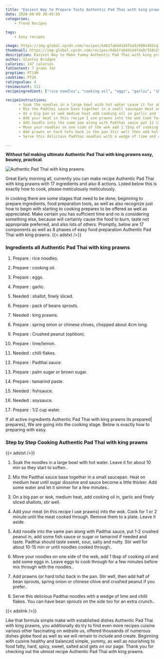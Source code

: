 ```yaml
---
title: "Easiest Way to Prepare Tasty Authentic Pad Thai with king prawns"
date: 2020-08-09 20:45:55
categories:
    - Trend Recipes
    
tags:
    - Easy recipes

image: https://img-global.cpcdn.com/recipes/64b1fabd41d4f4a9/680x482cq70/authentic-pad-thai-with-king-prawns-recipe-main-photo.jpg
thumbnail: https://img-global.cpcdn.com/recipes/64b1fabd41d4f4a9/350x250cq70/authentic-pad-thai-with-king-prawns-recipe-main-photo.jpg
description: Easiest Way to Make Yummy Authentic Pad Thai with king prawns with 17 ingredients and 8 stages of easy cooking.
author: Stanley Bridges
calories: 147 calories
fatContent: 7 grams fat
preptime: PT14M
cooktime: PT2H
ratingvalue: 4
reviewcount: 111
recipeingredient: ["rice noodles", "cooking oil", "eggs", "garlic", "shallot finely sliced", "pack of beans sprouts", "king prawns", "spring onion or chinese chives chopped about 4cm long", "Crushed peanut optition", "limelemon", "chilli flakes", "Padthai sauce", "palm sugar or brown sugar", "tamarind paste", "fishsauce", "soysauce", "12 cup water"]

recipeinstructions: 
      - Soak the noodles in a large bowl with hot water Leave it for about 10 min so they start to soften 
      - Mix the Padthai sauce base together in a small saucepan Heat on medium heat until sugar dissolve and sauce become a little thicker Add some water and let it simmer for a few minutes 
      - On a big pan or wok medium heat add cooking oil in garlic and finely sliced shallots stir well 
      - Add your meat in this recipe I use prawns into the wok Cook for 1 or 2 minute until the meat cooked through Remove them to a plate Leave it aside 
      - Add noodle into the same pan along with Padthai sauce put 12 crushed peanut in add some fish sauce or sugar or tamarind if needed and taste Padthai should taste sweet sour salty and nutty Stir well for about 1015 min or until noodles cooked through 
      - Move your noodles on one side of the wok add 1 tbsp of cooking oil and add some eggs in Leave eggs to cook through for a few minutes before mix through with the noodles 
      - Add prawns or hard tofu back in the pan Stir well then add half of bean sprouts spring onion or chinese chive and crushed peanut if you prefer 
      - Serve this delicious Padthai noodles with a wedge of lime and chilli flakes You can have bean sprouts on the side too for an extra crunch

---
```




**Without fail making ultimate Authentic Pad Thai with king prawns easy, bouncy, practical**. 


![Authentic Pad Thai with king prawns](https://img-global.cpcdn.com/recipes/64b1fabd41d4f4a9/680x482cq70/authentic-pad-thai-with-king-prawns-recipe-main-photo.jpg "Authentic Pad Thai with king prawns")




Great Early morning all, currently you can make recipe Authentic Pad Thai with king prawns with 17 ingredients and also 8 actions. Listed below this is exactly how to cook, please meticulously meticulously.

In cooking there are some stages that need to be done, beginning to prepare ingredients, food preparation tools, as well as also recognize just how to begin with starting to cooking prepares to be offered as well as appreciated. Make certain you has sufficient time and no is considering something else, because will certainly cause the food to burn, taste not appropriate preferred, and also lots of others. Promptly, below are 17 components as well as 8 phases of easy food preparation Authentic Pad Thai with king prawns.
{{< adstxt />}}

### Ingredients all Authentic Pad Thai with king prawns


1. Prepare  : rice noodles.

1. Prepare  : cooking oil.

1. Prepare  : eggs.

1. Prepare  : garlic.

1. Needed  : shallot, finely sliced.

1. Prepare  : pack of beans sprouts.

1. Needed  : king prawns.

1. Prepare  : spring onion or chinese chives, chopped about 4cm long.

1. Prepare  : Crushed peanut (optition).

1. Prepare  : lime/lemon.

1. Needed  : chilli flakes.

1. Prepare  : Padthai sauce.

1. Prepare  : palm sugar or brown sugar.

1. Prepare  : tamarind paste.

1. Needed  : fishsauce.

1. Needed  : soysauce.

1. Prepare  : 1/2 cup water.



If all active ingredients Authentic Pad Thai with king prawns its prepared| prepares}, We are going into the cooking stage. Below is exactly how to preparing with easy.

### Step by Step Cooking Authentic Pad Thai with king prawns

{{< adstxt />}}


1. Soak the noodles in a large bowl with hot water. Leave it for about 10 min so they start to soften..



1. Mix the Padthai sauce base together in a small saucepan. Heat on medium heat until sugar dissolve and sauce become a little thicker. Add some water and let it simmer for a few minutes..



1. On a big pan or wok, medium heat, add cooking oil in, garlic and finely sliced shallots, stir well.



1. Add your meat (in this recipe I use prawns) into the wok. Cook for 1 or 2 minute until the meat cooked through. Remove them to a plate. Leave it aside.



1. Add noodle into the same pan along with Padthai sauce, put 1-2 crushed peanut in, add some fish sauce or sugar or tamarind if needed and taste. Padthai should taste sweet, sour, salty and nutty. Stir well for about 10-15 min or until noodles cooked through..



1. Move your noodles on one side of the wok, add 1 tbsp of cooking oil and add some eggs in. Leave eggs to cook through for a few minutes before mix through with the noodles..



1. Add prawns (or hard tofu) back in the pan. Stir well, then add half of bean sprouts, spring onion or chinese chive and crushed peanut if you prefer..



1. Serve this delicious Padthai noodles with a wedge of lime and chilli flakes. You can have bean sprouts on the side too for an extra crunch..





{{< adslink />}}

Like that formula simple make with established dishes Authentic Pad Thai with king prawns, you additionally do try to find even more recipes cuisine various other fascinating on website us, offered thousands of numerous dishes globe food as well as we will remain to include and create. Beginning with cuisine healthy and balanced simple, yummy, as well as nourishing to food fatty, hard, spicy, sweet, salted acid gets on our page. Thank you for checking out the utmost recipe Authentic Pad Thai with king prawns.
